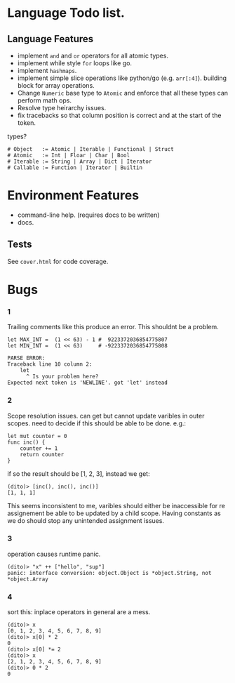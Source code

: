 # Language Todo list.


## Language Features

- implement `and` and `or` operators for all atomic types.
- implement while style `for` loops like go.
- implement `hashmaps`.
- implement simple slice operations like python/go (e.g. `arr[:4]`). building block for array operations.
- Change `Numeric` base type to `Atomic` and enforce that all these types can perform math ops.
- Resolve type heirarchy issues.
- fix tracebacks so that column position is correct and at the start of the token.


types?

    # Object   := Atomic | Iterable | Functional | Struct
    # Atomic   := Int | Floar | Char | Bool
    # Iterable := String | Array | Dict | Iterator
    # Callable := Function | Iterator | Builtin

# Environment Features
- command-line help. (requires docs to be written)
- docs.

## Tests
See `cover.html` for code coverage.



# Bugs

### 1

Trailing comments like this produce an error. This shouldnt be a problem.

```
let MAX_INT =  (1 << 63) - 1 #  9223372036854775807
let MIN_INT =  (1 << 63)     # -9223372036854775808
```

```
PARSE ERROR:
Traceback line 10 column 2:
    let
      ^ Is your problem here?
Expected next token is 'NEWLINE'. got 'let' instead
```

### 2

Scope resolution issues. can get but cannot update varibles in outer scopes.
need to decide if this should be able to be done. e.g.:

```
let mut counter = 0
func inc() {
    counter += 1
    return counter
}
```

if so the result should be [1, 2, 3], instead we get:

```
(dito)> [inc(), inc(), inc()]
[1, 1, 1]
```

This seems inconsistent to me, varibles should either be
inaccessible for re assignement be able to be updated by a child scope.
Having constants as we do should stop any unintended assignment issues.

### 3

operation causes runtime panic.

```
(dito)> "x" ++ ["hello", "sup"]
panic: interface conversion: object.Object is *object.String, not *object.Array
```

### 4

sort this: inplace operators in general are a mess.

```
(dito)> x
[0, 1, 2, 3, 4, 5, 6, 7, 8, 9]
(dito)> x[0] * 2
0
(dito)> x[0] *= 2
(dito)> x
[2, 1, 2, 3, 4, 5, 6, 7, 8, 9]
(dito)> 0 * 2
0
```